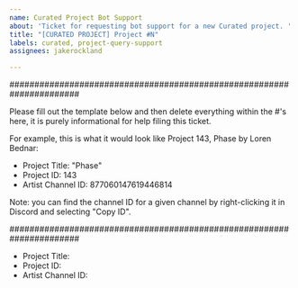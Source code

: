 ```yaml
---
name: Curated Project Bot Support
about: 'Ticket for requesting bot support for a new Curated project. '
title: "[CURATED PROJECT] Project #N"
labels: curated, project-query-support
assignees: jakerockland

---
```


######################################################################

Please fill out the template below and then delete everything within the #'s here, it is purely informational for help filing this ticket.

For example, this is what it would look like Project 143, Phase by Loren Bednar:

- Project Title: "Phase"
- Project ID: 143
- Artist Channel ID: 877060147619446814

Note: you can find the channel ID for a given channel by right-clicking it in Discord and selecting "Copy ID".

######################################################################

- Project Title: 
- Project ID:
- Artist Channel ID:
